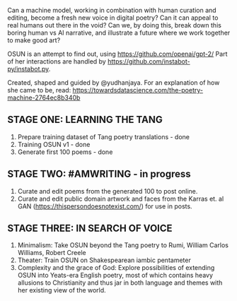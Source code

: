Can a machine model, working in combination with human curation and editing, become a fresh new voice in digital poetry? Can it can appeal to real humans out there in the void? Can we, by doing this, break down this boring human vs AI narrative, and illustrate a future where we work together to make good art? 

OSUN is an attempt to find out, using https://github.com/openai/gpt-2/ 
Part of her interactions are handled by https://github.com/instabot-py/instabot.py. 

Created, shaped and guided by @yudhanjaya. For an explanation of how she came to be, read: https://towardsdatascience.com/the-poetry-machine-2764ec8b340b


## STAGE ONE: LEARNING THE TANG
1. Prepare training dataset of Tang poetry translations - done
2. Training OSUN v1 - done
3. Generate first 100 poems - done

## STAGE TWO: #AMWRITING - in progress

1. Curate and edit poems from the generated 100 to post online.
2. Curate and edit public domain artwork and faces from the Karras et. al GAN (https://thispersondoesnotexist.com/) for use in posts.

## STAGE THREE:  IN SEARCH OF VOICE

1. Minimalism: Take OSUN beyond the Tang poetry to Rumi, William Carlos Williams, Robert Creele
2. Theater: Train OSUN on Shakespearean iambic pentameter 
3. Complexity and the grace of God: Explore possibilities of extending OSUN into Yeats-era English poetry, most of which contains heavy allusions to Christianity and thus jar in both language and themes with her existing view of the world. 


